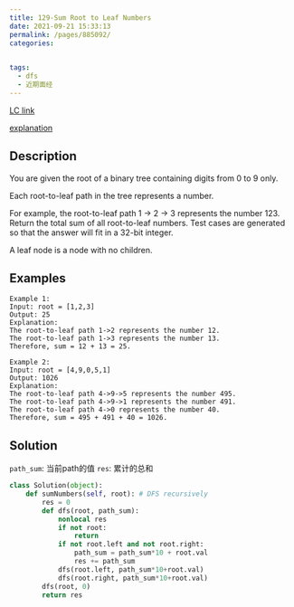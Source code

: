 ```yaml
---
title: 129-Sum Root to Leaf Numbers
date: 2021-09-21 15:33:13
permalink: /pages/885092/
categories:
  

tags:
  - dfs
  - 近期面经
---
```

[LC link](https://leetcode.com/problems/sum-root-to-leaf-numbers/)

[explanation](https://leetcode-cn.com/problems/sum-root-to-leaf-numbers/solution/129-qiu-gen-dao-xie-zi-jie-dian-shu-zi-zhi-he-di-4/)
## Description
You are given the root of a binary tree containing digits from 0 to 9 only.

Each root-to-leaf path in the tree represents a number.

For example, the root-to-leaf path 1 -> 2 -> 3 represents the number 123.
Return the total sum of all root-to-leaf numbers. Test cases are generated so that the answer will fit in a 32-bit integer.

A leaf node is a node with no children.

## Examples
```
Example 1:
Input: root = [1,2,3]
Output: 25
Explanation:
The root-to-leaf path 1->2 represents the number 12.
The root-to-leaf path 1->3 represents the number 13.
Therefore, sum = 12 + 13 = 25.

Example 2:
Input: root = [4,9,0,5,1]
Output: 1026
Explanation:
The root-to-leaf path 4->9->5 represents the number 495.
The root-to-leaf path 4->9->1 represents the number 491.
The root-to-leaf path 4->0 represents the number 40.
Therefore, sum = 495 + 491 + 40 = 1026.
```

## Solution
`path_sum`: 当前path的值
`res`: 累计的总和
```python
class Solution(object):
    def sumNumbers(self, root): # DFS recursively 
        res = 0
        def dfs(root, path_sum):
            nonlocal res
            if not root:
                return
            if not root.left and not root.right:
                path_sum = path_sum*10 + root.val
                res += path_sum
            dfs(root.left, path_sum*10+root.val)
            dfs(root.right, path_sum*10+root.val)
        dfs(root, 0)
        return res
```